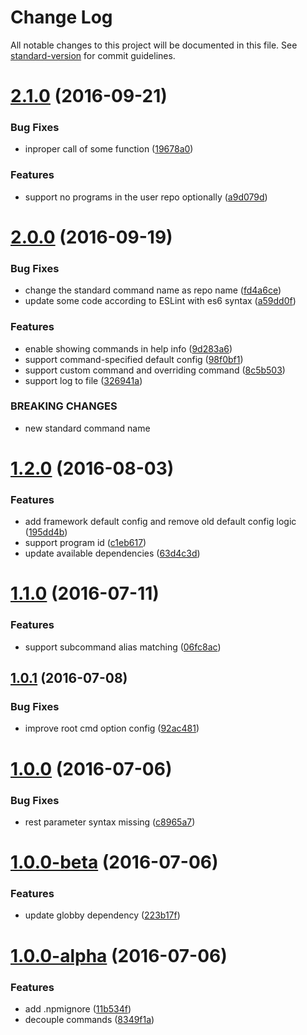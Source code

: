 # Change Log

All notable changes to this project will be documented in this file. See [standard-version](https://github.com/conventional-changelog/standard-version) for commit guidelines.

<a name="2.1.0"></a>
# [2.1.0](https://github.com/draykcirb/brickyard3/compare/v2.0.0...v2.1.0) (2016-09-21)


### Bug Fixes

* inproper call of some function ([19678a0](https://github.com/draykcirb/brickyard3/commit/19678a0))


### Features

* support no programs in the user repo optionally ([a9d079d](https://github.com/draykcirb/brickyard3/commit/a9d079d))



<a name="2.0.0"></a>
# [2.0.0](https://github.com/draykcirb/brickyard3/compare/v1.2.0...v2.0.0) (2016-09-19)


### Bug Fixes

* change the standard command name as repo name ([fd4a6ce](https://github.com/draykcirb/brickyard3/commit/fd4a6ce))
* update some code according to ESLint with es6 syntax ([a59dd0f](https://github.com/draykcirb/brickyard3/commit/a59dd0f))


### Features

* enable showing commands in help info ([9d283a6](https://github.com/draykcirb/brickyard3/commit/9d283a6))
* support command-specified default config ([98f0bf1](https://github.com/draykcirb/brickyard3/commit/98f0bf1))
* support custom command and overriding command ([8c5b503](https://github.com/draykcirb/brickyard3/commit/8c5b503))
* support log to file ([326941a](https://github.com/draykcirb/brickyard3/commit/326941a))


### BREAKING CHANGES

* new standard command name



<a name="1.2.0"></a>
# [1.2.0](https://github.com/draykcirb/brickyard3/compare/v1.1.0...v1.2.0) (2016-08-03)


### Features

* add framework default config and remove old default config logic ([195dd4b](https://github.com/draykcirb/brickyard3/commit/195dd4b))
* support program id ([c1eb617](https://github.com/draykcirb/brickyard3/commit/c1eb617))
* update available dependencies ([63d4c3d](https://github.com/draykcirb/brickyard3/commit/63d4c3d))



<a name="1.1.0"></a>
# [1.1.0](https://github.com/draykcirb/brickyard3/compare/v1.0.1...v1.1.0) (2016-07-11)


### Features

* support subcommand alias matching ([06fc8ac](https://github.com/draykcirb/brickyard3/commit/06fc8ac))



<a name="1.0.1"></a>
## [1.0.1](https://github.com/draykcirb/brickyard3/compare/v1.0.0...v1.0.1) (2016-07-08)


### Bug Fixes

* improve root cmd option config ([92ac481](https://github.com/draykcirb/brickyard3/commit/92ac481))



<a name="1.0.0"></a>
# [1.0.0](https://github.com/draykcirb/brickyard3/compare/v1.0.0-beta...v1.0.0) (2016-07-06)


### Bug Fixes

* rest parameter syntax missing ([c8965a7](https://github.com/draykcirb/brickyard3/commit/c8965a7))



<a name="1.0.0-beta"></a>
# [1.0.0-beta](https://github.com/draykcirb/brickyard3/compare/v1.0.0-alpha...v1.0.0-beta) (2016-07-06)


### Features

* update globby dependency ([223b17f](https://github.com/draykcirb/brickyard3/commit/223b17f))



<a name="1.0.0-alpha"></a>
# [1.0.0-alpha](https://github.com/draykcirb/brickyard3/compare/8349f1a...v1.0.0-alpha) (2016-07-06)


### Features

* add .npmignore ([11b534f](https://github.com/draykcirb/brickyard3/commit/11b534f))
* decouple commands ([8349f1a](https://github.com/draykcirb/brickyard3/commit/8349f1a))
